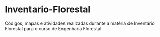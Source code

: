 # Inventario-Florestal
Códigos, mapas e atividades realizadas durante a matéria de Inventário Florestal para o curso de Engenharia Florestal
